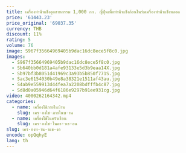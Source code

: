 ```yaml
---
title: เครื่องทําน้ําแข็งอุตสาหกรรม 1,000 กก. ญี่ปุ่นเพื่อทําน้ําแข็งก้อนในร่มเครื่องทําน้ําแข็งหลอด
price: '61443.23'
price_original: '69037.35'
currency: THB
discount: 11%
rating: 5
volume: 76
image: S967f35664969405b9dac16dc8ece5f8c0.jpg
images:
  - S967f35664969405b9dac16dc8ece5f8c0.jpg
  - Sb640bb0d181a4afe93133e5d3b9eaa14X.jpg
  - Sb97bf3b8051d41969c3a93b5b850f771S.jpg
  - Sac3e6154030b49e8a38321e1511af43au.jpg
  - S4ab9e559913d44fea7a2208bdfffb4c87.jpg
  - Sd8d0a05946d64f6186e9297b91ee931cg.jpg
video: 4000262164342.mp4
categories:
  - name: เครื่องใช้ภายในบ้าน
    slug: เคร-องใช-ภายในบ-าน
  - name: เครื่องใช้ในครัวเรือน
    slug: เคร-องใช-ในคร-วเร-อน
slug: เคร-องท-าน-าแข-งอ
encode: opQqhyE
lang: th
---
```

  